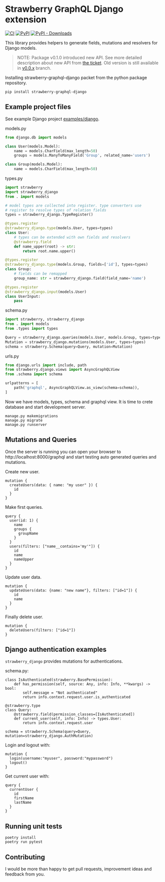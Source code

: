 # Strawberry GraphQL Django extension

[![CI](https://github.com/la4de/strawberry-graphql-django/actions/workflows/main.yml/badge.svg)](https://github.com/la4de/strawberry-graphql-django/actions/workflows/main.yml)
[![PyPI](https://img.shields.io/pypi/v/strawberry-graphql-django)](https://pypi.org/project/strawberry-graphql-django/)
[![PyPI - Downloads](https://img.shields.io/pypi/dm/strawberry-graphql-django)](https://pypi.org/project/strawberry-graphql-django/)

This library provides helpers to generate fields, mutations and resolvers for Django models.

> NOTE: Package v0.1.0 introduced new API. See more detailed description about new API from [the ticket](https://github.com/strawberry-graphql/strawberry-graphql-django/issues/10). Old version is still available in [v0.0.x](https://github.com/strawberry-graphql/strawberry-graphql-django/tree/v0.0.x) branch.

Installing strawberry-graphql-django packet from the python package repository.
```shell
pip install strawberry-graphql-django
```


## Example project files

See example Django project [examples/django](examples/django).

models.py
```python
from django.db import models

class User(models.Model):
    name = models.CharField(max_length=50)
    groups = models.ManyToManyField('Group', related_name='users')

class Group(models.Model):
    name = models.CharField(max_length=50)
```

types.py
```python
import strawberry
import strawberry_django
from . import models

# model types are collected into register. type converters use
# register to resolve types of relation fields
types = strawberry_django.TypeRegister()

@types.register
@strawberry_django.type(models.User, types=types)
class User:
    # types can be extended with own fields and resolvers
    @strawberry.field
    def name_upper(root) -> str:
        return root.name.upper()

@types.register
@strawberry_django.type(models.Group, fields=['id'], types=types)
class Group:
    # fields can be remapped
    group_name: str = strawberry_django.field(field_name='name')

@types.register
@strawberry_django.input(models.User)
class UserInput:
    pass
```

schema.py
```python
import strawberry, strawberry_django
from . import models
from .types import types

Query = strawberry_django.queries(models.User, models.Group, types=types)
Mutation = strawberry_django.mutations(models.User, types=types)
schema = strawberry.Schema(query=Query, mutation=Mutation)
```

urls.py
```python
from django.urls import include, path
from strawberry.django.views import AsyncGraphQLView
from .schema import schema

urlpatterns = [
    path('graphql', AsyncGraphQLView.as_view(schema=schema)),
]
```

Now we have models, types, schema and graphql view. It is time to crete database and start development server.
```shell
manage.py makemigrations
manage.py migrate
manage.py runserver
```

## Mutations and Queries

Once the server is running you can open your browser to http://localhost:8000/graphql and start testing auto generated queries and mutations.

Create new user.
```
mutation {
  createUsers(data: { name: "my user" }) {
    id
  }
}
```

Make first queries.
```
query {
  user(id: 1) {
    name
    groups {
      groupName
    }
  }
  users(filters: ["name__contains='my'"]) {
    id
    name
    nameUpper
  }
}
```

Update user data.
```
mutation {
  updateUsers(data: {name: "new name"}, filters: ["id=1"]) {
    id
    name
  }
}
```

Finally delete user.
```
mutation {
  deleteUsers(filters: ["id=1"])
}
```

## Django authentication examples

`strawberry_django` provides mutations for authentications.

schema.py:
```
class IsAuthenticated(strawberry.BasePermission):
    def has_permission(self, source: Any, info: Info, **kwargs) -> bool:
        self.message = "Not authenticated"
        return info.context.request.user.is_authenticated

@strawberry.type
class Query:
    @strawberry.field(permission_classes=[IsAuthenticated])
    def current_user(self, info: Info) -> types.User:
        return info.context.request.user

schema = strawberry.Schema(query=Query, mutation=strawberry_django.AuthMutation)
```

Login and logout with:
```
mutation {
  login(username:"myuser", password:"mypassword")
  logout()
}
```

Get current user with:
```
query {
  currentUser {
    id
    firstName
    lastName
  }
}
```

## Running unit tests
```
poetry install
poetry run pytest
```

## Contributing

I would be more than happy to get pull requests, improvement ideas and feedback from you.
